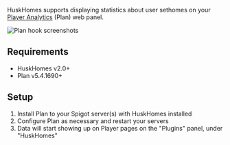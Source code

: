 HuskHomes supports displaying statistics about user sethomes on your [Player Analytics](https://github.com/plan-player-analytics/Plan) (Plan) web panel.

![Plan hook screenshots](https://raw.githubusercontent.com/WiIIiam278/HuskHomes/master/images/plan-hook.png)

## Requirements
- HuskHomes v2.0+
- Plan v5.4.1690+

## Setup
1. Install Plan to your Spigot server(s) with HuskHomes installed
2. Configure Plan as necessary and restart your servers
3. Data will start showing up on Player pages on the "Plugins" panel, under "HuskHomes"